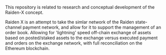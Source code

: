 This repository is related to research and conceptual development of the Raiden-X concept.

Raiden X is an attempt to take the simlar network of the Raiden state-channel payment network, and allow for it to support the management of an order book. Allowing for 'lightning' speed off-chain exchange of assets based on posted/staked assets to the exchange versus executed payment and orders on the exchange network, with full reconciliation on the Ethereum blockchain.
